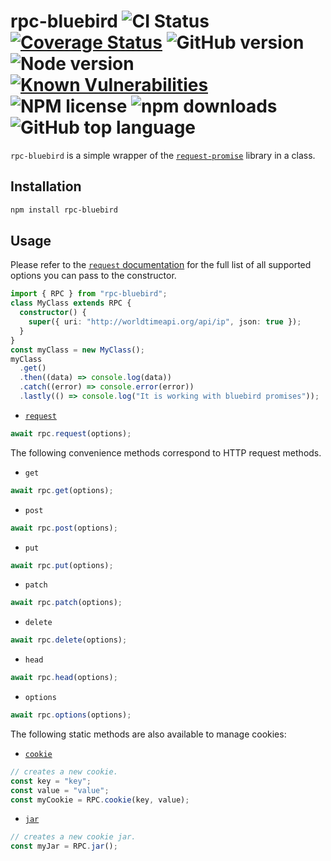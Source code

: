 # rpc-bluebird ![CI Status](https://github.com/vansergen/rpc-bluebird/workflows/CI/badge.svg) [![Coverage Status](https://coveralls.io/repos/github/vansergen/rpc-bluebird/badge.svg)](https://coveralls.io/github/vansergen/rpc-bluebird) ![GitHub version](https://badge.fury.io/gh/vansergen%2Frpc-bluebird.svg) ![Node version](https://img.shields.io/node/v/rpc-bluebird) [![Known Vulnerabilities](https://snyk.io/test/github/vansergen/rpc-bluebird/badge.svg)](https://snyk.io/test/github/vansergen/rpc-bluebird) ![NPM license](https://img.shields.io/npm/l/rpc-bluebird) ![npm downloads](https://img.shields.io/npm/dt/rpc-bluebird) ![GitHub top language](https://img.shields.io/github/languages/top/vansergen/rpc-bluebird)

`rpc-bluebird` is a simple wrapper of the [`request-promise`](https://github.com/request/request-promise) library in a class.

## Installation

```bash
npm install rpc-bluebird
```

## Usage

Please refer to the [`request` documentation](https://github.com/request/request#requestdefaultsoptions) for the full list of all supported options you can pass to the constructor.

```typescript
import { RPC } from "rpc-bluebird";
class MyClass extends RPC {
  constructor() {
    super({ uri: "http://worldtimeapi.org/api/ip", json: true });
  }
}
const myClass = new MyClass();
myClass
  .get()
  .then((data) => console.log(data))
  .catch((error) => console.error(error))
  .lastly(() => console.log("It is working with bluebird promises"));
```

- [`request`](https://github.com/request/request#requestoptions-callback)

```javascript
await rpc.request(options);
```

The following convenience methods correspond to HTTP request methods.

- `get`

```javascript
await rpc.get(options);
```

- `post`

```javascript
await rpc.post(options);
```

- `put`

```javascript
await rpc.put(options);
```

- `patch`

```javascript
await rpc.patch(options);
```

- `delete`

```javascript
await rpc.delete(options);
```

- `head`

```javascript
await rpc.head(options);
```

- `options`

```javascript
await rpc.options(options);
```

The following static methods are also available to manage cookies:

- [`cookie`](https://github.com/request/request/#requestcookie)

```javascript
// creates a new cookie.
const key = "key";
const value = "value";
const myCookie = RPC.cookie(key, value);
```

- [`jar`](https://github.com/request/request/#requestjar)

```javascript
// creates a new cookie jar.
const myJar = RPC.jar();
```
